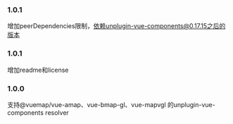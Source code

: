 ### 1.0.1
增加peerDependencies限制，依赖unplugin-vue-components@0.17.15之后的版本

### 1.0.1
增加readme和license

### 1.0.0
支持@vuemap/vue-amap、vue-bmap-gl、vue-mapvgl 的unplugin-vue-components resolver
